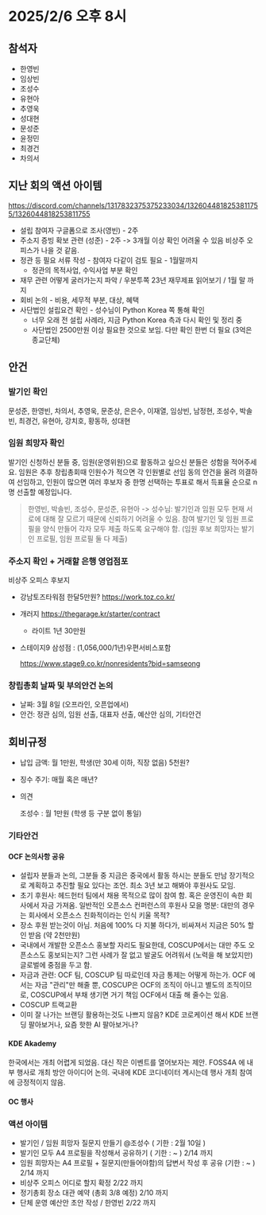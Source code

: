 # 2025/2/6 오후 8시

## 참석자
- 한영빈
- 임상빈
- 조성수
- 유현아
- 추영욱
- 성대현
- 문성준
- 윤정민
- 최경건
- 차의서

## 지난 회의 액션 아이템
https://discord.com/channels/1317832375375233034/1326044818253811755/1326044818253811755
- 설립 참여자 구글폼으로 조사(영빈) - 2주
- 주소지 증빙 확보 관련 (성준) - 2주 -> 3개월 이상 확인 어려울 수 있음 비상주 오피스가 나을 것 같음.
- 정관 등 필요 서류 작성 - 참여자 다같이 검토 필요 - 1월말까지
    - 정관의 목적사업, 수익사업 부분 확인
- 재무 관련 어떻게 굴러가는지 파악 / 우분투쪽 23년 재무제표 읽어보기 / 1월 말 까지
- 회비 논의 - 비용, 세무적 부분, 대상, 혜택
- 사단법인 설립요건 확인 - 성수님이 Python Korea 쪽 통해 확인
  - 너무 오래 전 설립 사례라, 지금 Python Korea 측과 다시 확인 및 정리 중
  - 사단법인 2500만원 이상 필요한 것으로 보임. 다만 확인 한번 더 필요 (3억은 종교단체)

## 안건

### 발기인 확인

문성준, 한영빈, 차의서, 추영욱, 문준상, 은은수, 이재열, 임상빈, 
남정현, 조성수, 박솔빈, 최경건, 유현아, 강치호, 황동하, 성대현

### 임원 희망자 확인

발기인 신청하신 분들 중, 임원(운영위원)으로 활동하고 싶으신 분들은 성함을 적어주세요.
임원은 추후 창립총회때 인원수가 적으면 각 인원별로 선임 동의 안건을 올려 의결하여 선임하고, 인원이 많으면 여러 후보자 중 한명 선택하는 투표로 해서 득표율 순으로 n명 선출할 예정입니다.
> 한영빈, 박솔빈, 조성수, 문성준, 유현아
-> 성수님: 발기인과 임원 모두 현재 서로에 대해 잘 모르기 때문에 신뢰하기 어려울 수 있음. 참여 발기인 및 임원 프로필을 양식 만들어 각자 모두 제출 하도록 요구해야 함. (임원 후보 희망자는 발기인 프로필, 임원 프로필 둘 다 제출)

### 주소지 확인 + 거래할 은행 영업점포
비상주 오피스 후보지
- 강남토즈타워점 한달5만원? https://work.toz.co.kr/
- 개러지 https://thegarage.kr/starter/contract
  - 라이트 1년 30만원
- 스테이지9 삼성점 : (1,056,000/1년)우편서비스포함

    https://www.stage9.co.kr/nonresidents?bid=samseong


### 창립총회 날짜 및 부의안건 논의
- 날짜: 3월 8일 (오프라인, 오픈업에서)
- 안건: 정관 심의, 임원 선출, 대표자 선출, 예산안 심의, 기타안건

## 회비규정
- 납입 금액: 월 1만원, 학생(만 30세 이하, 직장 없음) 5천원?
- 징수 주기: 매월 혹은 매년?
- 의견

    조성수 : 월 1만원 (학생 등 구분 없이 통일)


### 기타안건
#### OCF 논의사항 공유
- 설립자 분들과 논의, 그분들 중 지금은 중국에서 활동 하시는 분들도 만남
장기적으로 계획하고 추진할 필요 있다는 조언. 최소 3년 보고 해봐야 후원사도 모임.
- 초기 후원사: 헤드헌터 팀에서 채용 목적으로 많이 참여 함. 혹은 운영진이 속한 회사에서 자금 가져옴.
일반적인 오픈소스 컨퍼런스의 후원사 모을 명분: 대만의 경우는 회사에서 오픈소스 친화적이라는 인식 키울 목적?
- 장소 후원 받는것이 아님. 처음에 100% 다 지불 하다가, 비싸져서 지금은 50% 할인 받음 (약 2천만원)
- 국내에서 개발한 오픈소스 홍보할 자리도 필요한데, COSCUP에서는 대만 주도 오픈소스도 홍보되는지? 그런 사례가 잘 없고 발굴도 어려워서 (노력을 해 보았지만) 글로벌에 중점을 두고 함.
- 자금과 관련: OCF 팀, COSCUP 팀 따로인데 자금 통제는 어떻게 하는가. OCF 에서는 자금 "관리"만 해줄 뿐, COSCUP은 OCF의 조직이 아니고 별도의 조직이므로, COSCUP에서 부채 생기면 거기 책임 OCF에서 대출 해 줄수는 있음.
- COSCUP 트랙교환
- 이미 잘 나가는 브랜딩 활용하는것도 나쁘지 않음? KDE 코로케이션 해서 KDE 브랜딩 팔아보거나, 요즘 핫한 AI 팔아보거나?
#### KDE Akademy
한국에서는 개최 어렵게 되었음. 대신 작은 이벤트를 열어보자는 제안.
FOSS4A 에 내부 행사로 개최 방안 아이디어 논의.
국내에 KDE 코디네이터 계시는데 행사 개최 참여에 긍정적이지 않음.
#### OC 행사


### 액션 아이템
- 발기인 / 임원 희망자 질문지 만들기 @조성수 ( 기한 : 2월 10일 )
- 발기인 모두 A4 프로필을 작성해서 공유하기 ( 기한 : ~ ) 2/14 까지
- 임원 희망자는 A4 프로필 + 질문지(만들어야함)의 답변서 작성 후 공유 (기한 : ~ ) 2/14 까지
- 비상주 오피스 어디로 할지 확정 2/22 까지
- 정기총회 장소 대관 예약 (총회 3/8 예정) 2/10 까지
- 단체 운영 예산안 초안 작성 / 한영빈 2/22 까지
